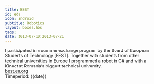 ```yaml
---
title: BEST
id: edu
icon: android
subtitle: Robotics
layout: boxes.hbs
tags:
date: 2013-07-10:2013-07-21
---
```

I participated in a summer exchange program by the Board of European Students of Technology [BEST]. Together with students from other technical universities in Europe I programmed a robot in C# and with a Kinect at Romania’s biggest technical university.
<br>
<a class="right" href="https://best.eu.org">best.eu.org</a>
<br>
Timeperiod: {{date}}
